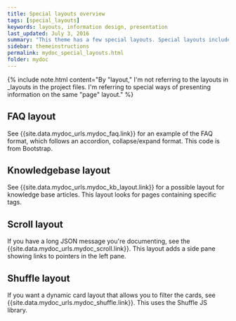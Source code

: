 ```yaml
---
title: Special layouts overview
tags: [special_layouts]
keywords: layouts, information design, presentation
last_updated: July 3, 2016
summary: "This theme has a few special layouts. Special layouts include the JS files they need directly in the page. The JavaScript for each special layout does not load by default for every page in the site."
sidebar: themeinstructions
permalink: mydoc_special_layouts.html
folder: mydoc
---
```



{% include note.html content="By \"layout,\" I'm not referring to the layouts in \_layouts in the project files. I'm referring to special ways of presenting information on the same \"page\" layout." %} 

## FAQ layout

See {{site.data.mydoc_urls.mydoc_faq.link}} for an example of the FAQ format, which follows an accordion, collapse/expand format. This code is from Bootstrap.

## Knowledgebase layout

See {{site.data.mydoc_urls.mydoc_kb_layout.link}} for a possible layout for knowledge base articles. This layout looks for pages containing specific tags.

## Scroll layout

If you have a long JSON message you're documenting, see the {{site.data.mydoc_urls.mydoc_scroll.link}}. This layout adds a side pane showing links to pointers in the left pane.

## Shuffle layout

If you want a dynamic card layout that allows you to filter the cards, see {{site.data.mydoc_urls.mydoc_shuffle.link}}. This uses the Shuffle JS library.


